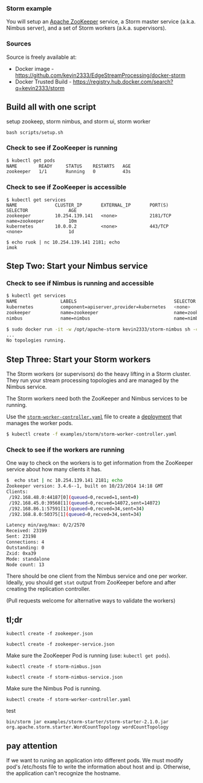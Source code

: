 ### Storm example

You will setup an [Apache ZooKeeper](http://zookeeper.apache.org/)
service, a Storm master service (a.k.a. Nimbus server), and a set of
Storm workers (a.k.a. supervisors).

### Sources
Source is freely available at:
* Docker image - https://github.com/kevin2333/EdgeStreamProcessing/docker-storm
* Docker Trusted Build - https://registry.hub.docker.com/search?q=kevin2333/storm


## Build all with one script

setup zookeep, storm nimbus, and storm ui, storm worker

```
bash scripts/setup.sh
```

### Check to see if ZooKeeper is running

```sh
$ kubectl get pods
NAME        READY     STATUS    RESTARTS   AGE
zookeeper   1/1       Running   0          43s
```

### Check to see if ZooKeeper is accessible

```console
$ kubectl get services
NAME              CLUSTER_IP       EXTERNAL_IP       PORT(S)       SELECTOR               AGE
zookeeper         10.254.139.141   <none>            2181/TCP      name=zookeeper         10m
kubernetes        10.0.0.2         <none>            443/TCP       <none>                 1d

$ echo ruok | nc 10.254.139.141 2181; echo
imok
```

## Step Two: Start your Nimbus service

### Check to see if Nimbus is running and accessible

```sh
$ kubectl get services
NAME                LABELS                                    SELECTOR            IP(S)               PORT(S)
kubernetes          component=apiserver,provider=kubernetes   <none>              10.254.0.2          443
zookeeper           name=zookeeper                            name=zookeeper      10.254.139.141      2181
nimbus              name=nimbus                               name=nimbus         10.254.115.208      6627

$ sudo docker run -it -w /opt/apache-storm kevin2333/storm-nimbus sh -c '/configure.sh 10.254.139.141 10.254.115.208; ./bin/storm list'
...
No topologies running.
```

## Step Three: Start your Storm workers

The Storm workers (or supervisors) do the heavy lifting in a Storm cluster. They run your stream processing topologies and are managed by the Nimbus service.

The Storm workers need both the ZooKeeper and Nimbus services to be running.

Use the [`storm-worker-controller.yaml`](storm-worker-controller.yaml) file to create a
[deployment](https://kubernetes.io/docs/concepts/workloads/controllers/deployment/) that manages the worker pods.

```sh
$ kubectl create -f examples/storm/storm-worker-controller.yaml
```

### Check to see if the workers are running

One way to check on the workers is to get information from the
ZooKeeper service about how many clients it has.

```sh
$  echo stat | nc 10.254.139.141 2181; echo
Zookeeper version: 3.4.6--1, built on 10/23/2014 14:18 GMT
Clients:
 /192.168.48.0:44187[0](queued=0,recved=1,sent=0)
 /192.168.45.0:39568[1](queued=0,recved=14072,sent=14072)
 /192.168.86.1:57591[1](queued=0,recved=34,sent=34)
 /192.168.8.0:50375[1](queued=0,recved=34,sent=34)

Latency min/avg/max: 0/2/2570
Received: 23199
Sent: 23198
Connections: 4
Outstanding: 0
Zxid: 0xa39
Mode: standalone
Node count: 13
```

There should be one client from the Nimbus service and one per
worker. Ideally, you should get ```stat``` output from ZooKeeper
before and after creating the replication controller.

(Pull requests welcome for alternative ways to validate the workers)

## tl;dr

```kubectl create -f zookeeper.json```

```kubectl create -f zookeeper-service.json```

Make sure the ZooKeeper Pod is running (use: ```kubectl get pods```).

```kubectl create -f storm-nimbus.json```

```kubectl create -f storm-nimbus-service.json```

Make sure the Nimbus Pod is running.

```kubectl create -f storm-worker-controller.yaml```

test
```
bin/storm jar examples/storm-starter/storm-starter-2.1.0.jar org.apache.storm.starter.WordCountTopology wordCountTopology
```

## pay attention

If we want to runing an application into different pods. We must modify pod's /etc/hosts file to write the information about host and ip. Otherwise, the application can't recognize the hostname. 

